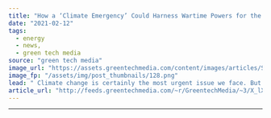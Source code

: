 ```yaml
---
title: "How a ‘Climate Emergency’ Could Harness Wartime Powers for the Energy Transition"
date: "2021-02-12"
tags: 
  - energy
  - news,
  - green tech media
source: "green tech media"
image_url: "https://assets.greentechmedia.com/content/images/articles/Screen_Shot_2021-02-12_at_2.14.07_PM.png"
image_fp: "/assets/img/post_thumbnails/128.png"
lead: " Climate change is certainly the most urgent issue we face. But should it be formally declared an emergency? There’s a real conversation over the label in the U.S. — and it could have a very real impact on what the president can do. This has been a g ..."
article_url: "http://feeds.greentechmedia.com/~r/GreentechMedia/~3/X_lX6Lufyao/how-a-climate-emergency-could-harness-wartime-powers-for-the-energy-transition"
---
```


---
